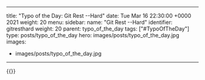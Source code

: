 
---
title: "Typo of the Day: Git Rest --Hard"
date: Tue Mar 16 22:30:00 +0000 2021
weight: 20
menu:
  sidebar:
    name: "Git Rest --Hard"
    identifier: gitresthard
    weight: 20
    parent: typo_of_the_day
tags: ["#TypoOfTheDay"]
type: posts/typo_of_the_day
hero: images/posts/typo_of_the_day.jpg
images:
- images/posts/typo_of_the_day.jpg
---


{{<x user="mariatta" id="1371951914796126208">}}

